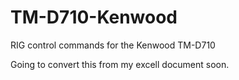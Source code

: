 # TM-D710-Kenwood
RIG control commands for the Kenwood TM-D710


Going to convert this from my excell document soon.
